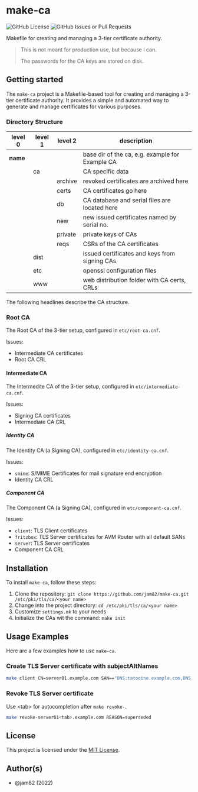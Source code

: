 # make-ca

![GitHub License](https://img.shields.io/github/license/jam82/make-ca?style=for-the-badge&color=blue&link=https%3A%2F%2Fgithub.com%2Fjam82%2Fmake-ca%2Fblob%2Fmain%2FLICENSE) ![GitHub Issues or Pull Requests](https://img.shields.io/github/issues/jam82/make-ca?style=for-the-badge&color=blue&link=https%3A%2F%2Fgithub.com%2Fjam82%2Fmake-ca%2Fissues)

Makefile for creating and managing a 3-tier certificate authority.

> This is not meant for production use, but because I can.
>
> The passwords for the CA keys are stored on disk.

## Getting started

The `make-ca` project is a Makefile-based tool for creating and managing a 3-tier certificate authority. It provides a simple and automated way to generate and manage certificates for various purposes.

### Directory Structure

| level 0 | level 1 | level 2 | description |
| ------- | ------- | ------- | ----------- |
| **name** | | | base dir of the ca, e.g. example for Example CA |
| | ca | | CA specific data |
| | | archive | revoked certificates are archived here |
| | | certs | CA certificates go here |
| | | db | CA database and serial files are located here |
| | | new | new issued certificates named by serial no. |
| | | private | private keys of CAs |
| | | reqs | CSRs of the CA certificates |
| | dist  | | issued certificates and keys from signing CAs |
| | etc | | openssl configuration files |
| | www | | web distribution folder with CA certs, CRLs |

The following headlines describe the CA structure.

### Root CA

The Root CA of the 3-tier setup, configured in `etc/root-ca.cnf`.

Issues:

- Intermediate CA certificates
- Root CA CRL

#### Intermediate CA

The Intermedite CA of the 3-tier setup, configured in `etc/intermediate-ca.cnf`.

Issues:

- Signing CA certificates
- Intermediate CA CRL

##### Identity CA

The Identity CA (a Signing CA), configured in `etc/identity-ca.cnf`.

Issues:

- `smime`: S/MIME Certificates for mail signature end encryption
- Identity CA CRL

##### Component CA

The Component CA (a Signing CA), configured in `etc/component-ca.cnf`.

Issues:

- `client`: TLS Client certificates
- `fritzbox`: TLS Server certificates for AVM Router with all default SANs
- `server`: TLS Server certificates
- Component CA CRL

## Installation

To install `make-ca`, follow these steps:

1. Clone the repository: `git clone https://github.com/jam82/make-ca.git /etc/pki/tls/ca/<your name>`
2. Change into the project directory: `cd /etc/pki/tls/ca/<your name>`
3. Customize `settings.mk` to your needs
4. Initialize the CAs wit the command: `make init`

## Usage Examples

Here are a few examples how to use `make-ca`.

### Create TLS Server certificate with subjectAltNames

```bash
make client CN=server01.example.com SAN=="DNS:tatooine.example.com,DNS:www.example.com,IP:10.12.10.11"
```

### Revoke TLS Server certificate

Use \<tab\> for autocompletion after `make revoke-`.

```bash
make revoke-server01<tab>.example.com REASON=superseded
```

## License

This project is licensed under the [MIT License](https://github.com/jam82/make-ca/blob/main/LICENSE).

## Author(s)

- @jam82 (2022)
